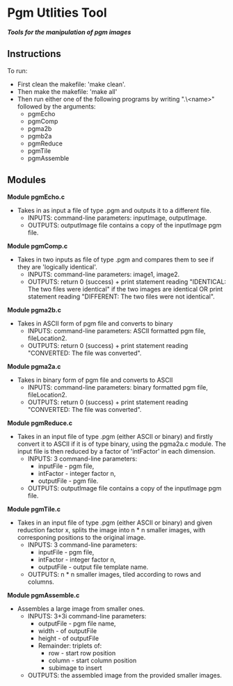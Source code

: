 # Pgm Utlities Tool

**_Tools for the manipulation of pgm images_**

Instructions
------------

To run:
- First clean the makefile: 'make clean'.
- Then make the makefile: 'make all'
- Then run either one of the following programs by writing ".\\\<name>" followed by the arguments:
    - pgmEcho
    - pgmComp
    - pgma2b
    - pgmb2a
    - pgmReduce
    - pgmTile
    - pgmAssemble


Modules
-------

**Module pgmEcho.c**
- Takes in as input a file of type .pgm and outputs it to a different file.
    - INPUTS: command-line parameters: inputImage, outputImage.
    - OUTPUTS: outputImage file contains a copy of the inputImage pgm file.

**Module pgmComp.c**
- Takes in two inputs as file of type .pgm and compares them to see if they are 'logically identical'.
    - INPUTS: command-line parameters: image1, image2.
     - OUTPUTS: return 0 (success) + print statement reading "IDENTICAL: The two files were identical" if the two images are identical OR print statement reading "DIFFERENT: The two files were not identical".

**Module pgma2b.c**
- Takes in ASCII form of pgm file and converts to binary
    - INPUTS: command-line parameters: ASCII formatted pgm file, fileLocation2.
    - OUTPUTS: return 0 (success) + print statement reading "CONVERTED: The file was converted".

**Module pgma2a.c**
- Takes in binary form of pgm file and converts to ASCII
    - INPUTS: command-line parameters: binary formatted pgm file, fileLocation2.
    - OUTPUTS: return 0 (success) + print statement reading "CONVERTED: The file was converted".

**Module pgmReduce.c**
- Takes in an input file of type .pgm (either ASCII or binary) and firstly convert it to ASCII if it is of type binary, using the pgma2a.c module. The input file is then reduced by a factor of 'intFactor' in each dimension.
    - INPUTS: 3 command-line parameters:
        - inputFile - pgm file,
        - intFactor - integer factor n,
        - outputFile - pgm file.
    - OUTPUTS: outputImage file contains a copy of the inputImage pgm file.

**Module pgmTile.c**
- Takes in an input file of type .pgm (either ASCII or binary) and given reduction factor x, splits the image into n * n smaller images, with corresponing positions to the original image.
    - INPUTS: 3 command-line parameters:
        - inputFile - pgm file,
        - intFactor - integer factor n,
        - outputFile - output file template name.
    - OUTPUTS: n * n smaller images, tiled according to rows and columns.

**Module pgmAssemble.c**
- Assembles a large image from smaller ones. 
    - INPUTS: 3+3i command-line parameters:
        - outputFile - pgm file name,
        - width - of outputFile
        - height - of outputFile    
        - Remainder: triplets of:
            - row - start row position
            - column - start column position
            - subimage to insert
    - OUTPUTS: the assembled image from the provided smaller images.
